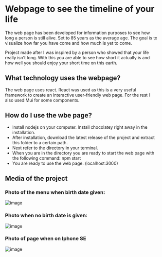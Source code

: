 # Webpage to see the timeline of your life
The web page has been developed for information purposes to see how long a person is still alive. Set to 85 years as the average age. The goal is to visualize how far you have come and how much is yet to come.

Project made after I was inspired by a person who showed that your life really isn't long. With this you are able to see how short it actually is and how well you should enjoy your short time on this earth.

## What technology uses the webpage?
The web page uses react. React was used as this is a very useful framework to create an interactive user-friendly web page. For the rest I also used Mui for some components.

## How do I use the wbe page?
- Install nodejs on your computer. Install chocolatey right away in the installation.
- After installation, download the latest release of the project and extract this folder to a certain path.
- Next refer to the directory in your terminal.
- When you are in the directory you are ready to start the web page with the following command: npm start
- You are ready to use the web page. (localhost:3000)

## Media of the project
### Photo of the menu when birth date given:

![image](https://user-images.githubusercontent.com/57497005/186725111-475b2c4c-01a3-4921-a9e5-cc67bc792874.png)

### Photo when no birth date is given:

![image](https://user-images.githubusercontent.com/57497005/186725210-0f8d1ed4-2798-4e23-992c-04b3eaa65486.png)

### Photo of page when on Iphone SE
![image](https://user-images.githubusercontent.com/57497005/186725474-99c7ce1c-d27c-46cf-865d-9705ec45fcc4.png)

